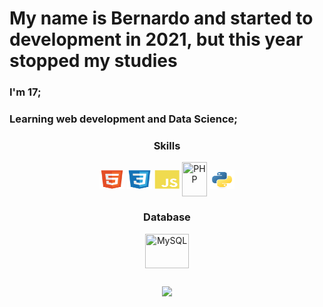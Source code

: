 # My name is Bernardo and started to development in 2021, but this year stopped my studies


### I'm 17;

### Learning web development and Data Science;

 
<div align='center' >
  <h3> Skills</h3>
  <img align="center" height="30" title='HTML5' width="40" src="https://raw.githubusercontent.com/devicons/devicon/master/icons/html5/html5-original.svg">
  <img align="center" height="30" title='CSS3' width="40" src="https://raw.githubusercontent.com/devicons/devicon/master/icons/css3/css3-original.svg">
  <img align="center" height="30" title='JavaScript' width="40" src="https://raw.githubusercontent.com/devicons/devicon/master/icons/javascript/javascript-plain.svg">
  <img align="center" title='PHP' height="55" width="40" src="https://cdn.jsdelivr.net/gh/devicons/devicon/icons/php/php-plain.svg">
  <img align="center" title='Python' height="30" width="40" src="https://github.com/devicons/devicon/blob/master/icons/python/python-original.svg">
</div>

<div align='center' >
  <h3> Database </h3>
  <img align="center" title='MySQL' height="55" width="70" src="https://cdn.jsdelivr.net/gh/devicons/devicon/icons/mysql/mysql-original-wordmark.svg">
</div>
  
  ##
  
  <div align="center"> 
  <a href = "mailto:fragacostabe@gmail.com"><img src="https://img.shields.io/badge/-Gmail-%23333?style=for-the-badge&logo=gmail&logoColor=white" target="_blank"></a>
 </div>

 ##
